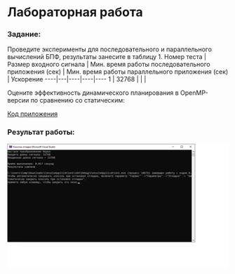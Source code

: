# Лабораторная работа

### Задание:

Проведите эксперименты для последовательного и параллельного вычислений БПФ, результаты занесите в таблицу 1.
Номер теста | Размер входного сигнала | Мин. время работы последовательного приложения (сек) | Мин. время работы параллельного приложения (сек) | Ускорение
----|---|----|----|----
1 | 32768 | | |


Оцените эффективность динамического планирования в OpenMP-версии по сравнению со статическим:

[Код приложения](main.cpp)

### Результат работы:

![Результат работы](result.png)